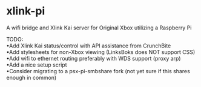 # xlink-pi
A wifi bridge and Xlink Kai server for Original Xbox utilizing a Raspberry Pi

TODO:<br>
•Add Xlink Kai status/control with API assistance from CrunchBite<br>
•Add stylesheets for non-Xbox viewing (LinksBoks does NOT support CSS)<br>
•Add wifi to ethernet routing preferably with WDS support (proxy arp)<br>
•Add a nice setup script<br>
•Consider migrating to a psx-pi-smbshare fork (not yet sure if this shares enough in common)

